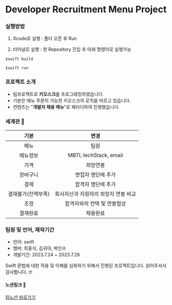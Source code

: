# Developer Recruitment Menu Project

### 실행방법 

1. Xcode로 실행 : 폴더 오픈 후 Run
  
2. 터미널로 실행 : 현 Repository 진입 후 아래 명령어로 실행가능
```
$swift build
   ```
 ```  
$swift run  
 ```


### 프로젝트 소개

- 팀프로젝트로 **키오스크**를 프로그래밍하였습니다.
- 기본은 메뉴 주문이 가능한 키오스크의 로직을 따르고 있습니다.
-  컨텐츠는 "**개발자 채용 메뉴**"로 패러디하여 진행했습니다.
  

### 세계관 🍬

|기본|변경|
|:--:|:--:|
|메뉴|팀원|Lv0|
|메뉴정보|MBTI, techStack, email|
|가격|희망연봉|
|장바구니|면접자 명단에 추가|
|결제|합격자 명단에 추가|
|결재불가(잔액부족)|회사자산과 지원자의 희망자 연봉 비교|
|조정|합격자와의 컨택 및 연봉협상|
|결재완료|채용완료|


### 팀원 및 언어, 제작기간

* 언어: swift 
* 멤버: 최홍식, 김귀아, 박인수
* 개발기간: 2023.7.24 ~ 2023.7.28


Swift 문법에 대한 적용 및 이해를 심화하기 위해서 진행된 프로젝트입니다.
읽어주셔서 감사합니다. 🤓

#### 노션링크 🔗

[팀노션 바로가기](https://plucky-study-725.notion.site/2-001c70d5ff474c82bb1ace1794632b3a?pvs=4)

